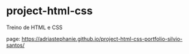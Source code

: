 # project-html-css
Treino de HTML e CSS



page: https://adriastephanie.github.io/project-html-css-portfolio-silvio-santos/
